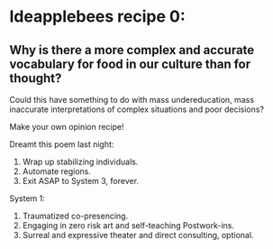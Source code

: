 






# Ideapplebees recipe 0:

## Why is there a more complex and accurate vocabulary for food in our culture than for thought?

Could this have something to do with mass undereducation, mass inaccurate interpretations of complex situations and poor decisions?

Make your own opinion recipe!












Dreamt this poem last night:

1. Wrap up stabilizing individuals.
2. Automate regions.
3. Exit ASAP to System 3, forever.







System 1:

1. Traumatized co-presencing.
2. Engaging in zero risk art and self-teaching Postwork-ins.
3. Surreal and expressive theater and direct consulting, optional.














